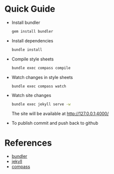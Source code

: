 # Quick Guide

- Install bundler

  ```sh
  gem install bundler
  ```

- Install dependencies

  ```sh
  bundle install
  ```

- Compile style sheets

  ```sh
  bundle exec compass compile
  ```

- Watch changes in style sheets

  ```sh
  bundle exec compass watch
  ```

- Watch site changes

  ```sh
  bundle exec jekyll serve -w
  ```

  The site will be available at http://127.0.0.1:4000/

- To publish commit and push back to github

# References

- [bundler](http://bundler.io/)
- [jekyll](http://jekyllrb.com/docs/usage/)
- [compass](http://compass-style.org/)
